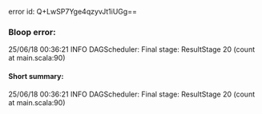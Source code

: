 error id: Q+LwSP7Yge4qzyvJt1iUGg==
### Bloop error:

25/06/18 00:36:21 INFO DAGScheduler: Final stage: ResultStage 20 (count at main.scala:90)
#### Short summary: 

25/06/18 00:36:21 INFO DAGScheduler: Final stage: ResultStage 20 (count at main.scala:90)